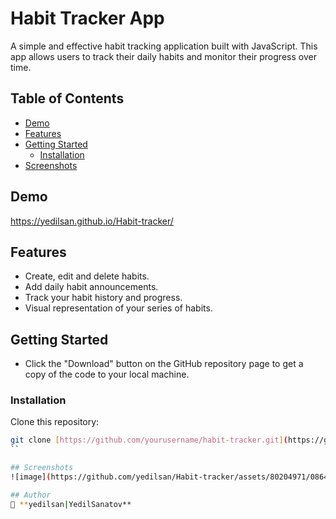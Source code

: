 # Habit Tracker App

A simple and effective habit tracking application built with JavaScript. This app allows users to track their daily habits and monitor their progress over time.

## Table of Contents
- [Demo](#demo)
- [Features](#features)
- [Getting Started](#getting-started)
  - [Installation](#installation)
- [Screenshots](#screenshots)

## Demo
https://yedilsan.github.io/Habit-tracker/

## Features
- Create, edit and delete habits.
- Add daily habit announcements.
- Track your habit history and progress.
- Visual representation of your series of habits.

## Getting Started
- Click the "Download" button on the GitHub repository page to get a copy of the code to your local machine.

### Installation
Clone this repository:
   ```bash
   git clone [https://github.com/yourusername/habit-tracker.git](https://github.com/yedilsan/Habit-tracker)
   ``

## Screenshots
![image](https://github.com/yedilsan/Habit-tracker/assets/80204971/0864bae5-ec2b-46e6-b430-689035ec7725)

## Author
👤 **yedilsan|YedilSanatov**
